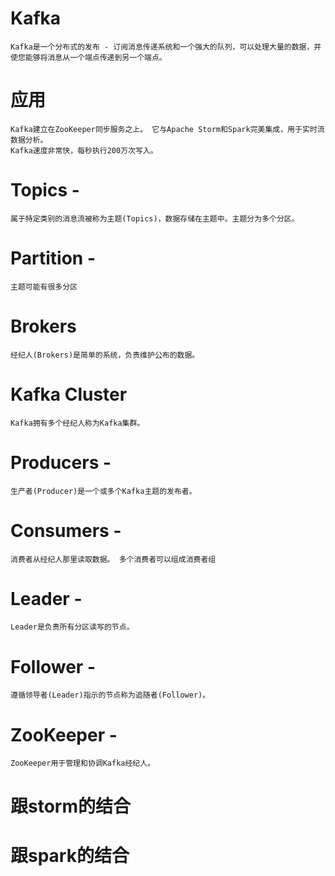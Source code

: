 # Kafka

	Kafka是一个分布式的发布 - 订阅消息传递系统和一个强大的队列，可以处理大量的数据，并使您能够将消息从一个端点传递到另一个端点。


# 应用 

	Kafka建立在ZooKeeper同步服务之上。 它与Apache Storm和Spark完美集成，用于实时流数据分析。
 	Kafka速度非常快，每秒执行200万次写入。


# Topics - 

	属于特定类别的消息流被称为主题(Topics)，数据存储在主题中。主题分为多个分区。

# Partition - 

	主题可能有很多分区

# Brokers

	经纪人(Brokers)是简单的系统，负责维护公布的数据。

# Kafka Cluster

	Kafka拥有多个经纪人称为Kafka集群。

# Producers - 

	生产者(Producer)是一个或多个Kafka主题的发布者。

# Consumers - 

	消费者从经纪人那里读取数据。 多个消费者可以组成消费者组

# Leader - 

	Leader是负责所有分区读写的节点。

# Follower - 

	遵循领导者(Leader)指示的节点称为追随者(Follower)。


# ZooKeeper -
 
	ZooKeeper用于管理和协调Kafka经纪人。

 

# 跟storm的结合


# 跟spark的结合



